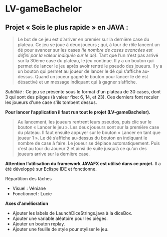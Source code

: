 # LV-gameBachelor

## Projet « Sois le plus rapide » en JAVA :

>Le but de ce jeu est d’arriver en premier sur la dernière case du plateau. 
>Ce jeu se joue à deux joueurs ; qui, à tour de rôle lancent un dé pour avancer sur les cases
*(le nombre de cases avancées est défini par la valeur indiquée sur le dé)*.
>Tant que l’un n’est pas arrivé sur la 30ème case du plateau, le jeu continue. 
>Il y a un bouton qui permet de lancer le jeu après avoir rentré le pseudo des joueurs.
>Il y a un bouton qui permet au joueur de lancer le dé qui s’affiche au-dessus. 
>Quand un joueur gagné le bouton pour lancer le dé est désactivé et un message indiquant qui à gagner s’affiche.

*Subtilité* : Ce jeu se présente sous le format d'un plateau de 30 cases, dont 3 qui sont des pièges (à valeur fixe: 6, 14, et 23). Ces derniers font reculer les joueurs d'une case s'ils tombent dessus.

**Pour lancer l’application il faut run tout le projet (LV-gameBachelor).**
>Au lancement, les joueurs rentrent leurs pseudos, puis clic sur le bouton « Lancer le jeu ».
>Les deux joueurs sont sur la première case du plateau. 
>Il faut ensuite appuyer sur le bouton « Lancer en tant que joueur 1 ». 
>Le dé s’affiche au-dessus du bouton en indiquant le nombre de case à faire. Le joueur se déplace automatiquement. 
>Puis c’est au tour du Joueur 2 et ainsi de suite jusqu’à ce qu’un des joueurs arrive sur la dernière case.

**Attention l’utilisation du framework JAVAFX est utilisé dans ce projet.**
Il a été développé sur Eclispe IDE et fonctionne.

Répartition des tâches
* Visuel : Véniane 
* Fonctionnel : Lucie 

**Axes d'amélioration**
* Ajouter les labels de LaunchDiceStrings.java à la diceBox.
* Ajouter une variable aléatoire pour les pièges.
* Ajouter un bouton replay.
* Ajouter une feuille de style pour styliser le jeu.
